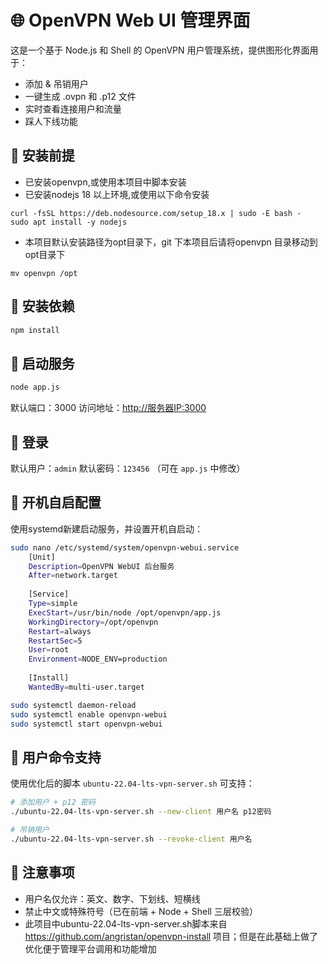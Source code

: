 # 🌐 OpenVPN Web UI 管理界面

这是一个基于 Node.js 和 Shell 的 OpenVPN 用户管理系统，提供图形化界面用于：

* 添加 & 吊销用户
* 一键生成 .ovpn 和 .p12 文件
* 实时查看连接用户和流量
* 踩人下线功能
## 📆 安装前提
  * 已安装openvpn,或使用本项目中脚本安装
  * 已安装nodejs 18 以上环境,或使用以下命令安装
```
curl -fsSL https://deb.nodesource.com/setup_18.x | sudo -E bash -
sudo apt install -y nodejs
```
  * 本项目默认安装路径为opt目录下，git 下本项目后请将openvpn 目录移动到opt目录下
```
mv openvpn /opt
```

## 📆 安装依赖

```bash
npm install
```

## 🚀 启动服务

```bash
node app.js
```

默认端口：3000
访问地址：[http://服务器IP:3000](http://服务器IP:3000)

## 🔐 登录

默认用户：`admin`
默认密码：`123456`
（可在 `app.js` 中修改）

## 💠 开机自启配置

使用systemd新建启动服务，并设置开机自启动：

```bash
sudo nano /etc/systemd/system/openvpn-webui.service
    [Unit]
    Description=OpenVPN WebUI 后台服务
    After=network.target
    
    [Service]
    Type=simple
    ExecStart=/usr/bin/node /opt/openvpn/app.js
    WorkingDirectory=/opt/openvpn
    Restart=always
    RestartSec=5
    User=root
    Environment=NODE_ENV=production
    
    [Install]
    WantedBy=multi-user.target

sudo systemctl daemon-reload
sudo systemctl enable openvpn-webui
sudo systemctl start openvpn-webui
```

## 📜 用户命令支持

使用优化后的脚本 `ubuntu-22.04-lts-vpn-server.sh` 可支持：

```bash
# 添加用户 + p12 密码
./ubuntu-22.04-lts-vpn-server.sh --new-client 用户名 p12密码

# 吊销用户
./ubuntu-22.04-lts-vpn-server.sh --revoke-client 用户名
```

## 🧰 注意事项

* 用户名仅允许：英文、数字、下划线、短横线
* 禁止中文或特殊符号（已在前端 + Node + Shell 三层校验）
* 此项目中ubuntu-22.04-lts-vpn-server.sh脚本来自 https://github.com/angristan/openvpn-install 项目；但是在此基础上做了优化便于管理平台调用和功能增加

